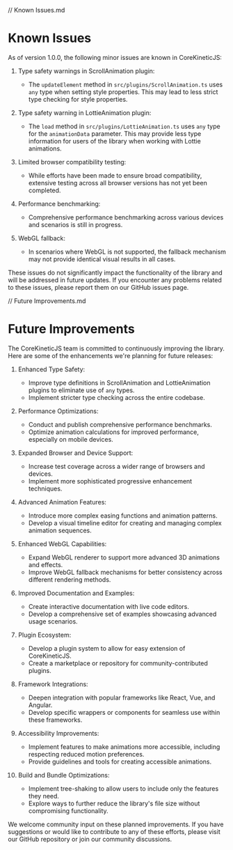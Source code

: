 // Known Issues.md

# Known Issues

As of version 1.0.0, the following minor issues are known in CoreKineticJS:

1. Type safety warnings in ScrollAnimation plugin:
   - The `updateElement` method in `src/plugins/ScrollAnimation.ts` uses `any` type when setting style properties. This may lead to less strict type checking for style properties.

2. Type safety warning in LottieAnimation plugin:
   - The `load` method in `src/plugins/LottieAnimation.ts` uses `any` type for the `animationData` parameter. This may provide less type information for users of the library when working with Lottie animations.

3. Limited browser compatibility testing:
   - While efforts have been made to ensure broad compatibility, extensive testing across all browser versions has not yet been completed.

4. Performance benchmarking:
   - Comprehensive performance benchmarking across various devices and scenarios is still in progress.

5. WebGL fallback:
   - In scenarios where WebGL is not supported, the fallback mechanism may not provide identical visual results in all cases.

These issues do not significantly impact the functionality of the library and will be addressed in future updates. If you encounter any problems related to these issues, please report them on our GitHub issues page.

// Future Improvements.md

# Future Improvements

The CoreKineticJS team is committed to continuously improving the library. Here are some of the enhancements we're planning for future releases:

1. Enhanced Type Safety:
   - Improve type definitions in ScrollAnimation and LottieAnimation plugins to eliminate use of `any` types.
   - Implement stricter type checking across the entire codebase.

2. Performance Optimizations:
   - Conduct and publish comprehensive performance benchmarks.
   - Optimize animation calculations for improved performance, especially on mobile devices.

3. Expanded Browser and Device Support:
   - Increase test coverage across a wider range of browsers and devices.
   - Implement more sophisticated progressive enhancement techniques.

4. Advanced Animation Features:
   - Introduce more complex easing functions and animation patterns.
   - Develop a visual timeline editor for creating and managing complex animation sequences.

5. Enhanced WebGL Capabilities:
   - Expand WebGL renderer to support more advanced 3D animations and effects.
   - Improve WebGL fallback mechanisms for better consistency across different rendering methods.

6. Improved Documentation and Examples:
   - Create interactive documentation with live code editors.
   - Develop a comprehensive set of examples showcasing advanced usage scenarios.

7. Plugin Ecosystem:
   - Develop a plugin system to allow for easy extension of CoreKineticJS.
   - Create a marketplace or repository for community-contributed plugins.

8. Framework Integrations:
   - Deepen integration with popular frameworks like React, Vue, and Angular.
   - Develop specific wrappers or components for seamless use within these frameworks.

9. Accessibility Improvements:
   - Implement features to make animations more accessible, including respecting reduced motion preferences.
   - Provide guidelines and tools for creating accessible animations.

10. Build and Bundle Optimizations:
    - Implement tree-shaking to allow users to include only the features they need.
    - Explore ways to further reduce the library's file size without compromising functionality.

We welcome community input on these planned improvements. If you have suggestions or would like to contribute to any of these efforts, please visit our GitHub repository or join our community discussions.
